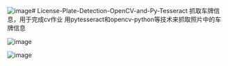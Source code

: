![image](https://github.com/user-attachments/assets/11a6e61a-e9e6-49a8-bc24-479392834328)# License-Plate-Detection-OpenCV-and-Py-Tesseract
抓取车牌信息，用于完成cv作业
用pytesseract和opencv-python等技术来抓取照片中的车牌信息

![image](https://github.com/user-attachments/assets/642ae880-044b-485d-b904-8ee12d638def)

![image](https://github.com/user-attachments/assets/98436dbf-9bd8-476f-ad06-5154e0fca891)

